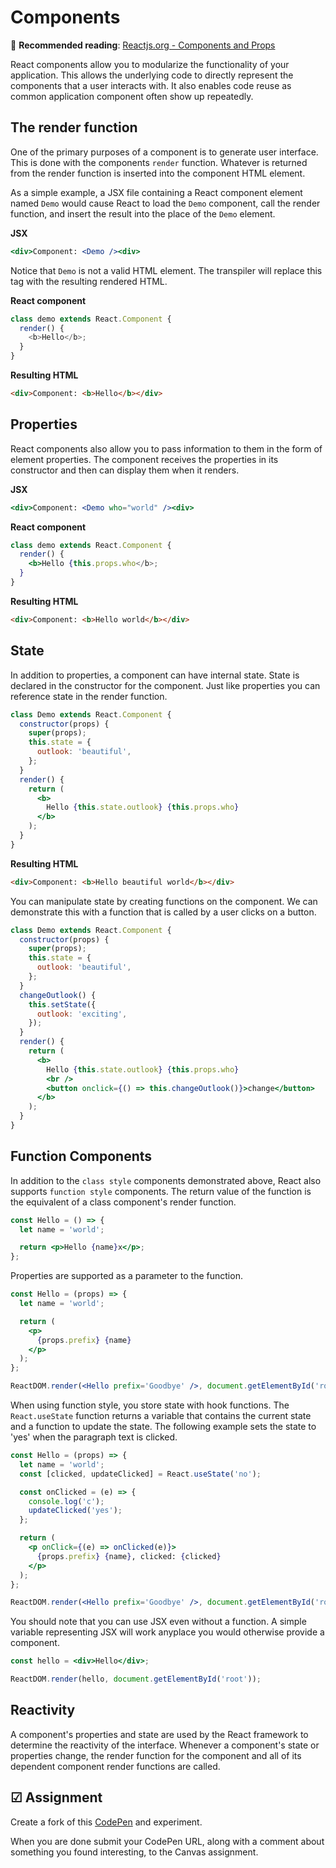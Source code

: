 # Components

📖 **Recommended reading**: [Reactjs.org - Components and Props](https://reactjs.org/docs/components-and-props.html)

React components allow you to modularize the functionality of your application. This allows the underlying code to directly represent the components that a user interacts with. It also enables code reuse as common application component often show up repeatedly.

## The render function

One of the primary purposes of a component is to generate user interface. This is done with the components `render` function. Whatever is returned from the render function is inserted into the component HTML element.

As a simple example, a JSX file containing a React component element named `Demo` would cause React to load the `Demo` component, call the render function, and insert the result into the place of the `Demo` element.

**JSX**

```jsx
<div>Component: <Demo /><div>
```

Notice that `Demo` is not a valid HTML element. The transpiler will replace this tag with the resulting rendered HTML.

**React component**

```js
class demo extends React.Component {
  render() {
    <b>Hello</b>;
  }
}
```

**Resulting HTML**

```html
<div>Component: <b>Hello</b></div>
```

## Properties

React components also allow you to pass information to them in the form of element properties. The component receives the properties in its constructor and then can display them when it renders.

**JSX**

```jsx
<div>Component: <Demo who="world" /><div>
```

**React component**

```jsx
class demo extends React.Component {
  render() {
    <b>Hello {this.props.who</b>;
  }
}
```

**Resulting HTML**

```html
<div>Component: <b>Hello world</b></div>
```

## State

In addition to properties, a component can have internal state. State is declared in the constructor for the component. Just like properties you can reference state in the render function.

```jsx
class Demo extends React.Component {
  constructor(props) {
    super(props);
    this.state = {
      outlook: 'beautiful',
    };
  }
  render() {
    return (
      <b>
        Hello {this.state.outlook} {this.props.who}
      </b>
    );
  }
}
```

**Resulting HTML**

```html
<div>Component: <b>Hello beautiful world</b></div>
```

You can manipulate state by creating functions on the component. We can demonstrate this with a function that is called by a user clicks on a button.

```jsx
class Demo extends React.Component {
  constructor(props) {
    super(props);
    this.state = {
      outlook: 'beautiful',
    };
  }
  changeOutlook() {
    this.setState({
      outlook: 'exciting',
    });
  }
  render() {
    return (
      <b>
        Hello {this.state.outlook} {this.props.who}
        <br />
        <button onclick={() => this.changeOutlook()}>change</button>
      </b>
    );
  }
}
```

## Function Components

In addition to the `class style` components demonstrated above, React also supports `function style` components. The return value of the function is the equivalent of a class component's render function.

```jsx
const Hello = () => {
  let name = 'world';

  return <p>Hello {name}x</p>;
};
```

Properties are supported as a parameter to the function.

```jsx
const Hello = (props) => {
  let name = 'world';

  return (
    <p>
      {props.prefix} {name}
    </p>
  );
};

ReactDOM.render(<Hello prefix='Goodbye' />, document.getElementById('root'));
```

When using function style, you store state with hook functions. The `React.useState` function returns a variable that contains the current state and a function to update the state. The following example sets the state to 'yes' when the paragraph text is clicked.

```jsx
const Hello = (props) => {
  let name = 'world';
  const [clicked, updateClicked] = React.useState('no');

  const onClicked = (e) => {
    console.log('c');
    updateClicked('yes');
  };

  return (
    <p onClick={(e) => onClicked(e)}>
      {props.prefix} {name}, clicked: {clicked}
    </p>
  );
};

ReactDOM.render(<Hello prefix='Goodbye' />, document.getElementById('root'));
```

You should note that you can use JSX even without a function. A simple variable representing JSX will work anyplace you would otherwise provide a component.

```jsx
const hello = <div>Hello</div>;

ReactDOM.render(hello, document.getElementById('root'));
```

## Reactivity

A component's properties and state are used by the React framework to determine the reactivity of the interface. Whenever a component's state or properties change, the render function for the component and all of its dependent component render functions are called.

## ☑ Assignment

Create a fork of this [CodePen](https://codepen.io/leesjensen/pen/Yzvaver) and experiment.

When you are done submit your CodePen URL, along with a comment about something you found interesting, to the Canvas assignment.

